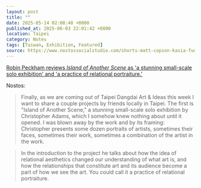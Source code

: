 ```yaml
---
layout: post
title: ""
date: 2025-05-14 02:08:48 +0000
published_at: 2025-06-03 22:01:42 +0800
location: Taipei
category: Notes
tags: [Taiwan, Exhibition, Featured]
source: https://www.nostossocialstudio.com/shorts-matt-copson-kasia-fudakowski-sylvia-sleigh-la-pausa-christopher-adams-and-the-penghu-perennial/#christopher-adams
---
```


[Robin Peckham reviews *Island of Another Scene* as 'a stunning small-scale solo exhibition' and 'a practice of relational portraiture.'](https://www.nostossocialstudio.com/shorts-matt-copson-kasia-fudakowski-sylvia-sleigh-la-pausa-christopher-adams-and-the-penghu-perennial/#christopher-adams)

<!--more-->

Nostos:

> Finally, as we are coming out of Taipei Dangdai Art & Ideas this week I want
> to share a couple projects by friends locally in Taipei. The first is "Island
> of Another Scene," a stunning small-scale solo exhibition by Christopher
> Adams, which I somehow knew nothing about until it opened. I was blown away by
> the work and by its framing: Christopher presents some dozen portraits of
> artists, sometimes their faces, sometimes their work, sometimes a combination
> of the artist in the work.

> In the introduction to the project he talks about how the idea of relational
> aesthetics changed our understanding of what art is, and how the relationships
> that constitute art and its audience become a part of how we see the art. You
> could call it a practice of relational portraiture.
